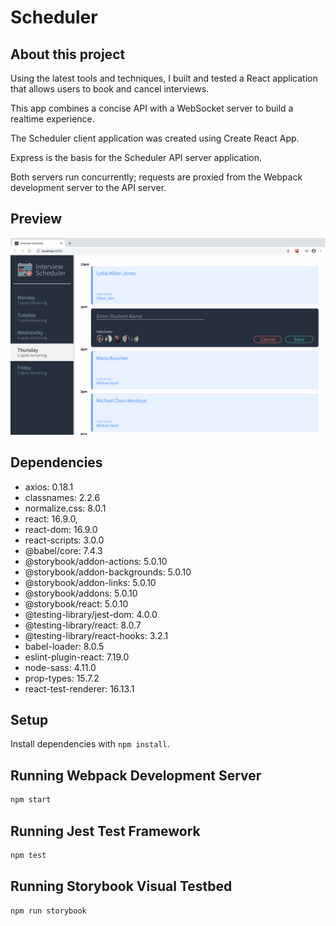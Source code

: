 # Scheduler

## About this project

Using the latest tools and techniques, I built and tested a React application that allows users to book and cancel interviews.  

This app combines a concise API with a WebSocket server to build a realtime experience.

The Scheduler client application was created using Create React App.

Express is the basis for the Scheduler API server application.

Both servers run concurrently; requests are proxied from the Webpack development server to the API server.

## Preview

!["Screenshot of scheduler application"](https://github.com/victorcwyu/scheduler/blob/master/docs/scheduler-preview.png?raw=true)

## Dependencies

- axios: 0.18.1
- classnames: 2.2.6
- normalize.css: 8.0.1
- react: 16.9.0,
- react-dom: 16.9.0
- react-scripts: 3.0.0
- @babel/core: 7.4.3
- @storybook/addon-actions: 5.0.10
- @storybook/addon-backgrounds: 5.0.10
- @storybook/addon-links: 5.0.10
- @storybook/addons: 5.0.10
- @storybook/react: 5.0.10
- @testing-library/jest-dom: 4.0.0
- @testing-library/react: 8.0.7
- @testing-library/react-hooks: 3.2.1
- babel-loader: 8.0.5
- eslint-plugin-react: 7.19.0
- node-sass: 4.11.0
- prop-types: 15.7.2
- react-test-renderer: 16.13.1

## Setup

Install dependencies with `npm install`.

## Running Webpack Development Server

```sh
npm start
```

## Running Jest Test Framework

```sh
npm test
```

## Running Storybook Visual Testbed

```sh
npm run storybook
```

